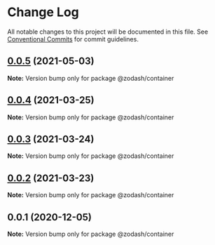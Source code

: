 # Change Log

All notable changes to this project will be documented in this file.
See [Conventional Commits](https://conventionalcommits.org) for commit guidelines.

## [0.0.5](https://github.com/zcorky/zodash/compare/@zodash/container@0.0.4...@zodash/container@0.0.5) (2021-05-03)

**Note:** Version bump only for package @zodash/container





## [0.0.4](https://github.com/zcorky/zodash/compare/@zodash/container@0.0.3...@zodash/container@0.0.4) (2021-03-25)

**Note:** Version bump only for package @zodash/container





## [0.0.3](https://github.com/zcorky/zodash/compare/@zodash/container@0.0.2...@zodash/container@0.0.3) (2021-03-24)

**Note:** Version bump only for package @zodash/container





## [0.0.2](https://github.com/zcorky/zodash/compare/@zodash/container@0.0.1...@zodash/container@0.0.2) (2021-03-23)

**Note:** Version bump only for package @zodash/container





## 0.0.1 (2020-12-05)

**Note:** Version bump only for package @zodash/container
